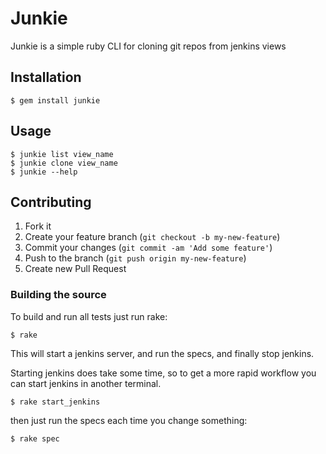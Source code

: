 # Junkie

Junkie is a simple ruby CLI for cloning git repos from jenkins views

## Installation

    $ gem install junkie

## Usage

    $ junkie list view_name
    $ junkie clone view_name
    $ junkie --help

## Contributing

1. Fork it
2. Create your feature branch (`git checkout -b my-new-feature`)
3. Commit your changes (`git commit -am 'Add some feature'`)
4. Push to the branch (`git push origin my-new-feature`)
5. Create new Pull Request

### Building the source

To build and run all tests just run rake:

    $ rake

This will start a jenkins server, and run the specs, and finally stop jenkins.

Starting jenkins does take some time, so to get a more rapid workflow you can start jenkins in another terminal.

    $ rake start_jenkins

then just run the specs each time you change something:

    $ rake spec